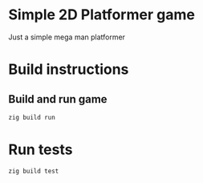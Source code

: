# Simple 2D Platformer game

Just a simple mega man platformer

# Build instructions

## Build and run game

```bash
zig build run
```

# Run tests

```bash
zig build test
```
